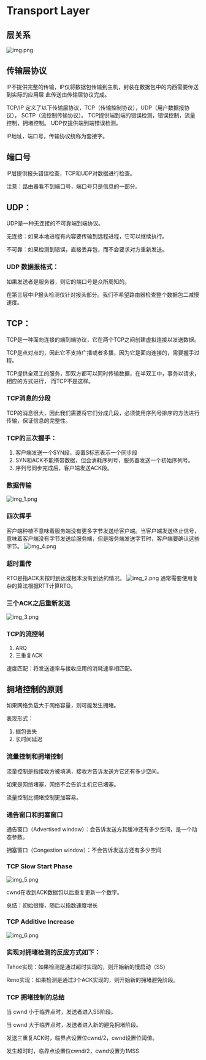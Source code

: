 # Transport Layer

## 层关系
![img.png](img.png)

## 传输层协议
IP不提供完整的传输，IP仅将数据包传输到主机，封装在数据包中的内西需要传送到实际的应用层
此传送由传输层协议完成。

TCP/IP 定义了以下传输层协议，TCP（传输控制协议），UDP（用户数据报协议），
SCTP（流控制传输协议）。 TCP提供端到端的错误检测，错误控制，流量控制，拥堵控制。
UDP仅提供端到端错误检测。

IP地址，端口号，传输协议统称为套接字。

## 端口号
IP层提供报头错误检查，TCP和UDP对数据进行检查。

注意：路由器看不到端口号，端口号只是信息的一部分。

## UDP：
UDP是一种无连接的不可靠端到端协议。

无连接：如果本地进程有内容要传输到远程进程，它可以继续执行。

不可靠：如果检测到错误，直接丢弃包，而不会要求对方重新发送。
### UDP 数据报格式：
如果发送者是服务器，则它的端口号是众所周知的。

在第三层中IP报头检测仅针对报头部分。我们不希望路由器检查整个数据包二减慢速度。

## TCP：
TCP是一种面向连接的端到端协议，它在两个TCP之间创建虚拟连接以发送数据。

TCP是点对点的，因此它不支持广播或者多播，因为它是面向连接的，需要握手过程。

TCP提供全双工的服务，即双方都可以同时传输数据，在半双工中，事务以请求，相应的方式进行，
而TCP不是这样。

### TCP消息的分段
TCP的消息很大，因此我们需要将它们分成几段，必须使用序列号排序的方法进行
传输，保证信息的完整性。

### TCP的三次握手：
1. 客户端发送一个SYN段，设置S标志表示一个同步段
2. SYN和ACK不能携带数据，但会消耗序列号，服务器发送一个初始序列号。
3. 序列号同步完成后，客户端发送ACK段。

### 数据传输
![img_1.png](img_1.png)

### 四次挥手
客户端种植不意味着服务端没有更多字节发送给客户端。当客户端发送终止信号，
意味着客户端没有字节发送给服务端，但是服务端发送字节时，客户端要确认这些字节。
![img_4.png](img_4.png)

### 超时重传
RTO是指ACK未按时到达或根本没有到达的情况。
![img_2.png](img_2.png)
通常需要使用复杂的算法根据RTT计算RTO。

### 三个ACK之后重新发送
![img_3.png](img_3.png)
### TCP的流控制
1. ARQ
2. 三重复ACK

速度匹配：将发送速率与接收应用的消耗速率相匹配。

## 拥堵控制的原则
如果网络负载大于网络容量，则可能发生拥堵。

表现形式：
1. 据包丢失
2. 长时间延迟

### 流量控制和拥堵控制
流量控制是指接收方被填满，接收方告诉发送方它还有多少空间。

如果是网络堵塞，网络不会告诉主机它已堵塞。

流量控制比拥堵控制更加容易。

### 通告窗口和拥塞窗口
通告窗口（Advertised window）：会告诉发送方其缓冲还有多少空间，是一个动态参数。

拥塞窗口（Congestion window）：不会告诉发送方还有多少空间

### TCP Slow Start Phase
![img_5.png](img_5.png)

cwnd在收到ACK数据包以后重复更新一个数字。

总结：初始很慢，随后以指数速度增长

### TCP Additive Increase
![img_6.png](img_6.png)

### 实现对拥堵检测的反应方式如下：
Tahoe实现：如果检测是通过超时实现的，则开始新的慢启动（SS）

Reno实现：如果检测是通过3个ACK实现的，则开始新的拥堵避免阶段。

### TCP 拥堵控制的总结
当 cwnd 小于临界点时，发送者进入SS阶段。

当 cwnd 大于临界点时，发送者进入新的避免拥堵阶段。

发送三重复ACK时，临界点设置位cwnd/2，cwnd设置位阈值。

发生超时时，临界点设置位cwnd/2，cwnd设置为1MSS
